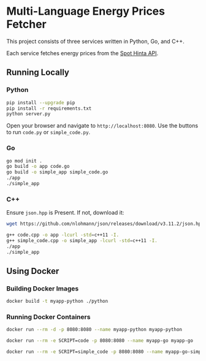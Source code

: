 # Multi-Language Energy Prices Fetcher

This project consists of three services written in Python, Go, and C++.

Each service fetches energy prices from the [Spot Hinta API](https://api.spot-hinta.fi/swagger/ui).



## Running Locally

### Python

```bash
pip install --upgrade pip
pip install -r requirements.txt
python server.py
```

Open your browser and navigate to `http://localhost:8080`. Use the buttons to run `code.py` or `simple_code.py`.

### Go

```bash
go mod init .
go build -o app code.go
go build -o simple_app simple_code.go
./app
./simple_app
```

### C++

Ensure `json.hpp` is Present. If not, download it:

```bash
wget https://github.com/nlohmann/json/releases/download/v3.11.2/json.hpp -O json.hpp
```

```bash
g++ code.cpp -o app -lcurl -std=c++11 -I.
g++ simple_code.cpp -o simple_app -lcurl -std=c++11 -I.
./app
./simple_app
```

## Using Docker

### Building Docker Images

```bash
docker build -t myapp-python ./python
```

### Running Docker Containers

```bash
docker run --rm -d -p 8080:8080 --name myapp-python myapp-python
```

  ```bash
  docker run --rm -e SCRIPT=code -p 8080:8080 --name myapp-go myapp-go
  ```

  ```bash
  docker run --rm -e SCRIPT=simple_code -p 8080:8080 --name myapp-go-simple myapp-go
  ```